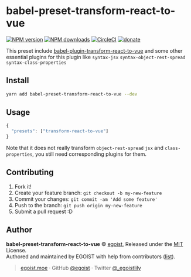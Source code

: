 # babel-preset-transform-react-to-vue

[![NPM version](https://img.shields.io/npm/v/babel-preset-transform-react-to-vue.svg?style=flat)](https://npmjs.com/package/babel-preset-transform-react-to-vue) [![NPM downloads](https://img.shields.io/npm/dm/babel-preset-transform-react-to-vue.svg?style=flat)](https://npmjs.com/package/babel-preset-transform-react-to-vue) [![CircleCI](https://circleci.com/gh/vueact/babel-preset-transform-react-to-vue/tree/master.svg?style=shield)](https://circleci.com/gh/vueact/babel-preset-transform-react-to-vue/tree/master)  [![donate](https://img.shields.io/badge/$-donate-ff69b4.svg?maxAge=2592000&style=flat)](https://github.com/egoist/donate)

This preset include [babel-plugin-transform-react-to-vue](https://github.com/vueact/babel-plugin-transform-react-to-vue) and some other essential plugins for this plugin like `syntax-jsx` `syntax-object-rest-spread` `syntax-class-properties`

## Install

```bash
yarn add babel-preset-transform-react-to-vue --dev
```

## Usage

```js
{
  "presets": ["transform-react-to-vue"]
}
```

Note that it does not really transform `object-rest-spread` `jsx` and `class-properties`, you still need corresponding plugins for them.

## Contributing

1. Fork it!
2. Create your feature branch: `git checkout -b my-new-feature`
3. Commit your changes: `git commit -am 'Add some feature'`
4. Push to the branch: `git push origin my-new-feature`
5. Submit a pull request :D


## Author

**babel-preset-transform-react-to-vue** © [egoist](https://github.com/egoist), Released under the [MIT](./LICENSE) License.<br>
Authored and maintained by EGOIST with help from contributors ([list](https://github.com/egoist/babel-preset-transform-react-to-vue/contributors)).

> [egoist.moe](https://egoist.moe) · GitHub [@egoist](https://github.com/egoist) · Twitter [@_egoistlily](https://twitter.com/_egoistlily)
